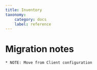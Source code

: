 ```yaml
---
title: Inventory
taxonomy:
    category: docs
    label: reference
---
```


# Migration notes
~~~~~~~~~~~~~~~~~~~~
* NOTE: Move from Client configuration
~~~~~~~~~~~~~~~~~~~~

